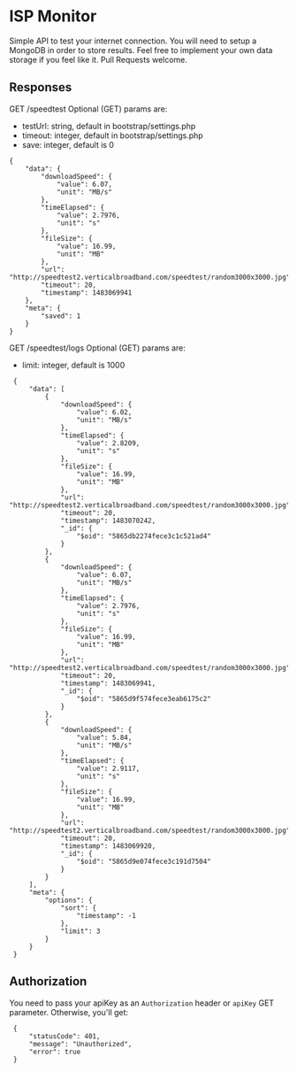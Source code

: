 # ISP Monitor 

Simple API to test your internet connection.
You will need to setup a MongoDB in order to store results.
Feel free to implement your own data storage if you feel like it.
Pull Requests welcome.

## Responses
GET /speedtest
Optional (GET) params are:
 - testUrl: string, default in bootstrap/settings.php
 - timeout: integer, default in bootstrap/settings.php
 - save: integer, default is 0
```
{
    "data": {
        "downloadSpeed": {
            "value": 6.07,
            "unit": "MB/s"
        },
        "timeElapsed": {
            "value": 2.7976,
            "unit": "s"
        },
        "fileSize": {
            "value": 16.99,
            "unit": "MB"
        },
        "url": "http://speedtest2.verticalbroadband.com/speedtest/random3000x3000.jpg",
        "timeout": 20,
        "timestamp": 1483069941
    },
    "meta": {
        "saved": 1
    }
}
 ```
 
 GET /speedtest/logs
 Optional (GET) params are:
  - limit: integer, default is 1000
```
 {
     "data": [
         {
             "downloadSpeed": {
                 "value": 6.02,
                 "unit": "MB/s"
             },
             "timeElapsed": {
                 "value": 2.8209,
                 "unit": "s"
             },
             "fileSize": {
                 "value": 16.99,
                 "unit": "MB"
             },
             "url": "http://speedtest2.verticalbroadband.com/speedtest/random3000x3000.jpg",
             "timeout": 20,
             "timestamp": 1483070242,
             "_id": {
                 "$oid": "5865db2274fece3c1c521ad4"
             }
         },
         {
             "downloadSpeed": {
                 "value": 6.07,
                 "unit": "MB/s"
             },
             "timeElapsed": {
                 "value": 2.7976,
                 "unit": "s"
             },
             "fileSize": {
                 "value": 16.99,
                 "unit": "MB"
             },
             "url": "http://speedtest2.verticalbroadband.com/speedtest/random3000x3000.jpg",
             "timeout": 20,
             "timestamp": 1483069941,
             "_id": {
                 "$oid": "5865d9f574fece3eab6175c2"
             }
         },
         {
             "downloadSpeed": {
                 "value": 5.84,
                 "unit": "MB/s"
             },
             "timeElapsed": {
                 "value": 2.9117,
                 "unit": "s"
             },
             "fileSize": {
                 "value": 16.99,
                 "unit": "MB"
             },
             "url": "http://speedtest2.verticalbroadband.com/speedtest/random3000x3000.jpg",
             "timeout": 20,
             "timestamp": 1483069920,
             "_id": {
                 "$oid": "5865d9e074fece3c191d7504"
             }
         }
     ],
     "meta": {
         "options": {
             "sort": {
                 "timestamp": -1
             },
             "limit": 3
         }
     }
 }
```
 
## Authorization
 You need to pass your apiKey as an `Authorization` header or `apiKey` GET parameter.
 Otherwise, you'll get:
```
 {
     "statusCode": 401,
     "message": "Unauthorized",
     "error": true
 }
```